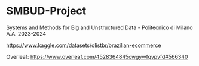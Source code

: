 # SMBUD-Project
Systems and Methods for Big and Unstructured Data - Politecnico di Milano A.A. 2023-2024

https://www.kaggle.com/datasets/olistbr/brazilian-ecommerce

Overleaf:
https://www.overleaf.com/4528364845cwgywfqvpvfd#566340
